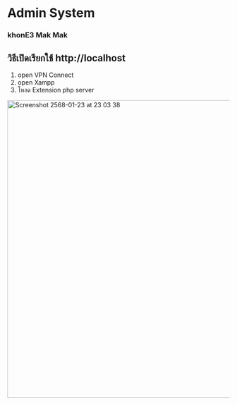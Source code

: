 # Admin System
### khonE3 Mak Mak


## วิธีเปิดเรียกใช้ http://localhost
  1. open VPN Connect
  2. open Xampp
  3. โหลด Extension php server
<img width="675" alt="Screenshot 2568-01-23 at 23 03 38" src="https://github.com/user-attachments/assets/4a68f99f-ae67-4fe5-80c9-672865a51c6a" />
